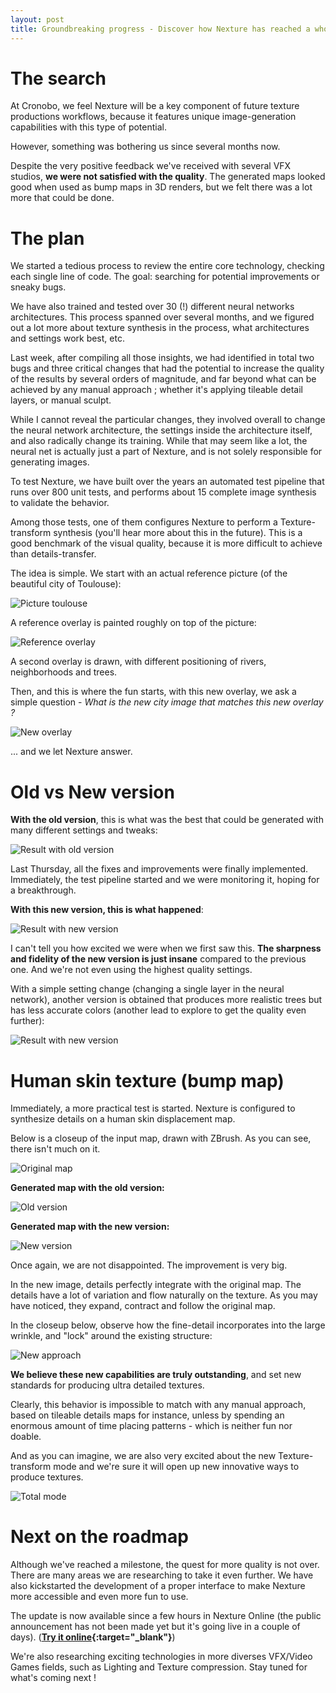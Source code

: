 ```yaml
---
layout: post
title: Groundbreaking progress - Discover how Nexture has reached a whole other level
---
```


# The search

At Cronobo, we feel Nexture will be a key component of future texture productions workflows, because it features unique image-generation capabilities with this type of potential.

However, something was bothering us since several months now.

Despite the very positive feedback we've received with several VFX studios, **we were not satisfied with the quality**.
The generated maps looked good when used as bump maps in 3D renders, but we felt there was a lot more that could be done.

# The plan

We started a tedious process to review the entire core technology, checking each single line of code.
The goal: searching for potential improvements or sneaky bugs.

We have also trained and tested over 30 (!) different neural networks architectures.
This process spanned over several months, and we figured out a lot more about texture synthesis in the process, what architectures and settings work best, etc.

Last week, after compiling all those insights, we had identified in total two bugs and three critical changes that had the potential to increase the quality of the results by several orders of magnitude, and far beyond what can be achieved by any manual approach ; whether it's applying tileable detail layers, or manual sculpt.

While I cannot reveal the particular changes, they involved overall to change the neural network architecture, the settings inside the architecture itself, and also radically change its training. While that may seem like a lot, the neural net is actually just a part of Nexture, and is not solely responsible for generating images.

To test Nexture, we have built over the years an automated test pipeline that runs over 800 unit tests, and performs about 15 complete image synthesis to validate the behavior.

Among those tests, one of them configures Nexture to perform a Texture-transform synthesis (you'll hear more about this in the future). This is a good benchmark of the visual quality, because it is more difficult to achieve than details-transfer.

The idea is simple. We start with an actual reference picture (of the beautiful city of Toulouse):

![Picture toulouse](/assets/toulouse_v2.jpg)

A reference overlay is painted roughly on top of the picture:

![Reference overlay](/assets/overlay.jpg)

A second overlay is drawn, with different positioning of rivers, neighborhoods and trees.

Then, and this is where the fun starts, with this new overlay, we ask a simple question - *What is the new city image that matches this new overlay ?*

![New overlay](/assets/new_overlay.jpg)

... and we let Nexture answer.

# Old vs New version

**With the old version**, this is what was the best that could be generated with many different settings and tweaks:

![Result with old version](/assets/old_nexture_version.jpg)

Last Thursday, all the fixes and improvements were finally implemented. Immediately, the test pipeline started and we were monitoring it, hoping for a breakthrough.

**With this new version, this is what happened**:

![Result with new version](/assets/new_nexture_version.jpg)

I can't tell you how excited we were when we first saw this.
**The sharpness and fidelity of the new version is just insane** compared to the previous one.
And we're not even using the highest quality settings.

With a simple setting change (changing a single layer in the neural network), another version is obtained that produces more realistic trees but has less accurate colors (another lead to explore to get the quality even further):

![Result with new version](/assets/new_nexture_version_other.jpg)


# Human skin texture (bump map)

Immediately, a more practical test is started.
Nexture is configured to synthesize details on a human skin displacement map.

Below is a closeup of the input map, drawn with ZBrush. As you can see, there isn't much on it.

![Original map](/assets/newversion/original.jpg)

**Generated map with the old version:**

![Old version](/assets/newversion/previous_result.jpg)

**Generated map with the new version:**

![New version](/assets/newversion/new_result.jpg)

Once again, we are not disappointed. The improvement is very big.

In the new image, details perfectly integrate with the original map.
The details have a lot of variation and flow naturally on the texture.
As you may have noticed, they expand, contract and follow the original map.

In the closeup below, observe how the fine-detail incorporates into the large wrinkle, and "lock" around the existing structure:

![New approach](/assets/new_version.gif)

**We believe these new capabilities are truly outstanding**, and set new standards for producing ultra detailed textures.

Clearly, this behavior is impossible to match with any manual approach, based on tileable details maps for instance, unless by spending an enormous amount of time placing patterns - which is neither fun nor doable.

And as you can imagine, we are also very excited about the new Texture-transform mode and we're sure it will open up new innovative ways to produce textures.

![Total mode](/assets/total_gif.gif)

# Next on the roadmap

Although we've reached a milestone, the quest for more quality is not over.
There are many areas we are researching to take it even further.
We have also kickstarted the development of a proper interface to make Nexture more accessible and even more fun to use.

The update is now available since a few hours in Nexture Online (the public announcement has not been made yet but it's going live in a couple of days). (**[Try it online](https://cronobo.com/products/nexture/online){:target="_blank"}**)

We're also researching exciting technologies in more diverses VFX/Video Games fields, such as Lighting and Texture compression. Stay tuned for what's coming next !
